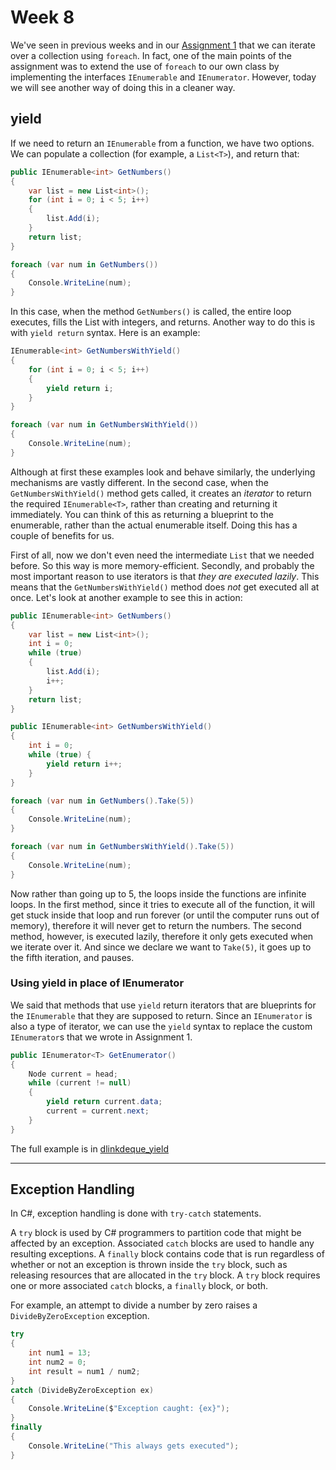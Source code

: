 # Week 8

We've seen in previous weeks and in our [Assignment 1](../assignment1/) that we can iterate over a collection using `foreach`. In fact, one of the main points of the assignment was to extend the use of `foreach` to our own class by implementing the interfaces `IEnumerable` and `IEnumerator`. However, today we will see another way of doing this in a cleaner way.

## yield

If we need to return an `IEnumerable` from a function, we have two options. We can populate a collection (for example, a `List<T>`), and return that:

```c#
public IEnumerable<int> GetNumbers()
{
    var list = new List<int>();
    for (int i = 0; i < 5; i++)
    {
        list.Add(i);
    }
    return list;
}

foreach (var num in GetNumbers())
{
    Console.WriteLine(num);
}
```

In this case, when the method `GetNumbers()` is called, the entire loop executes, fills the List with integers, and returns. Another way to do this is with `yield return` syntax. Here is an example:

```c#
IEnumerable<int> GetNumbersWithYield()
{
    for (int i = 0; i < 5; i++)
    {
        yield return i;
    }
}

foreach (var num in GetNumbersWithYield())
{
    Console.WriteLine(num);
}
```

Although at first these examples look and behave similarly, the underlying mechanisms are vastly different. In the second case, when the `GetNumbersWithYield()` method gets called, it creates an *iterator* to return the required `IEnumerable<T>`, rather than creating and returning it immediately. You can think of this as returning a blueprint to the enumerable, rather than the actual enumerable itself. Doing this has a couple of benefits for us.

First of all, now we don't even need the intermediate `List` that we needed before. So this way is more memory-efficient. Secondly, and probably the most important reason to use iterators is that *they are executed lazily*. This means that the `GetNumbersWithYield()` method does *not* get executed all at once. Let's look at another example to see this in action:

```c#
public IEnumerable<int> GetNumbers()
{
    var list = new List<int>();
    int i = 0;
    while (true)
    {
        list.Add(i);
        i++;
    }
    return list;
}

public IEnumerable<int> GetNumbersWithYield()
{
    int i = 0;
    while (true) {
        yield return i++;
    }
}

foreach (var num in GetNumbers().Take(5))
{
    Console.WriteLine(num);
}

foreach (var num in GetNumbersWithYield().Take(5))
{
    Console.WriteLine(num);
}
```

Now rather than going up to 5, the loops inside the functions are infinite loops. In the first method, since it tries to execute all of the function, it will get stuck inside that loop and run forever (or until the computer runs out of memory), therefore it will never get to return the numbers. The second method, however, is executed lazily, therefore it only gets executed when we iterate over it. And since we declare we want to `Take(5)`, it goes up to the fifth iteration, and pauses.

### Using yield in place of IEnumerator

We said that methods that use `yield` return iterators that are blueprints for the `IEnumerable` that they are supposed to return. Since an `IEnumerator` is also a type of iterator, we can use the `yield` syntax to replace the custom `IEnumerator`s that we wrote in Assignment 1.

```c#
public IEnumerator<T> GetEnumerator()
{
    Node current = head;
    while (current != null)
    {
        yield return current.data;
        current = current.next;
    }
}
```

The full example is in [dlinkdeque_yield](./dlinkdeque_yield/)

---

## Exception Handling

In C#, exception handling is done with `try-catch` statements.

A `try` block is used by C# programmers to partition code that might be affected by an exception. Associated `catch` blocks are used to handle any resulting exceptions. A `finally` block contains code that is run regardless of whether or not an exception is thrown inside the `try` block, such as releasing resources that are allocated in the `try` block. A `try` block requires one or more associated `catch` blocks, a `finally` block, or both.

For example, an attempt to divide a number by zero raises a `DivideByZeroException` exception.

```c#
try
{
    int num1 = 13;
    int num2 = 0;
    int result = num1 / num2;
}
catch (DivideByZeroException ex)
{
    Console.WriteLine($"Exception caught: {ex}");
}
finally
{
    Console.WriteLine("This always gets executed");
}
```